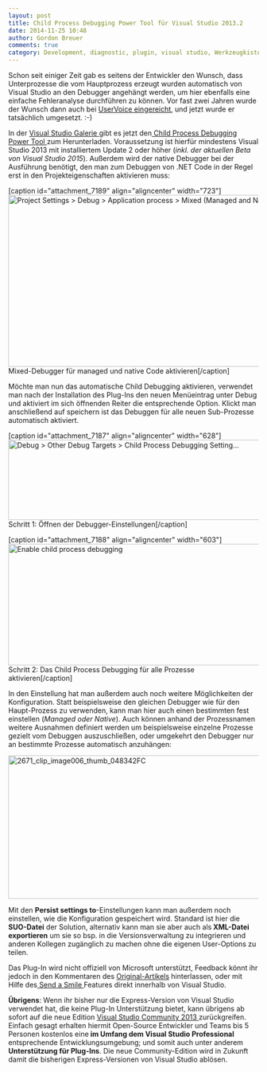 ```yaml
---
layout: post
title: Child Process Debugging Power Tool für Visual Studio 2013.2
date: 2014-11-25 10:48
author: Gordon Breuer
comments: true
category: Development, diagnostic, plugin, visual studio, Werkzeugkiste
---
```

Schon seit einiger Zeit gab es seitens der Entwickler den Wunsch, dass Unterprozesse die vom Hauptprozess erzeugt wurden automatisch von Visual Studio an den Debugger angehängt werden, um hier ebenfalls eine einfache Fehleranalyse durchführen zu können. Vor fast zwei Jahren wurde der Wunsch dann auch bei <a href="http://visualstudio.uservoice.com/forums/121579-visual-studio/suggestions/3549376-attach-child-process-to-debugger-automatically" target="_blank">UserVoice eingereicht</a>, und jetzt wurde er tatsächlich umgesetzt. :-)

In der <a href="https://visualstudiogallery.msdn.microsoft.com" target="_blank">Visual Studio Galerie </a>gibt es jetzt den<a href="https://visualstudiogallery.msdn.microsoft.com/a1141bff-463f-465f-9b6d-d29b7b503d7a" target="_blank"> Child Process Debugging Power Tool </a>zum Herunterladen. Voraussetzung ist hierfür mindestens Visual Studio 2013 mit installiertem Update 2 oder höher (<em>inkl. der aktuellen Beta von Visual Studio 2015</em>). Außerdem wird der native Debugger bei der Ausführung benötigt, den man zum Debuggen von .NET Code in der Regel erst in den Projekteigenschaften aktivieren muss:

[caption id="attachment_7189" align="aligncenter" width="723"]<img class="wp-image-7189 size-full" src="http://anheledirwp.blob.core.windows.net/wordpress/2014/11/Mixed-Mode-Debugging.png" alt="Project Settings &gt; Debug &gt; Application process &gt; Mixed (Managed and Native)" width="723" height="345" /> Mixed-Debugger für managed und native Code aktivieren[/caption]

Möchte man nun das automatische Child Debugging aktivieren, verwendet man nach der Installation des Plug-Ins den neuen Menüeintrag unter Debug und aktiviert im sich öffnenden Reiter die entsprechende Option. Klickt man anschließend auf speichern ist das Debuggen für alle neuen Sub-Prozesse automatisch aktiviert.

[caption id="attachment_7187" align="aligncenter" width="628"]<img class="wp-image-7187 size-full" src="http://anheledirwp.blob.core.windows.net/wordpress/2014/11/1738_clip_image002_thumb_09CF98FC.png" alt="Debug &gt; Other Debug Targets &gt; Child Process Debugging Setting..." width="628" height="161" /> Schritt 1: Öffnen der Debugger-Einstellungen[/caption]

[caption id="attachment_7188" align="aligncenter" width="603"]<a href="http://anheledirwp.blob.core.windows.net/wordpress/2014/11/3302_clip_image004_thumb_5B78A3FF.jpg"><img class="wp-image-7188 size-full" src="http://anheledirwp.blob.core.windows.net/wordpress/2014/11/3302_clip_image004_thumb_5B78A3FF.jpg" alt="Enable child process debugging" width="603" height="244" /></a> Schritt 2: Das Child Process Debugging für alle Prozesse aktivieren[/caption]

In den Einstellung hat man außerdem auch noch weitere Möglichkeiten der Konfiguration. Statt beispielsweise den gleichen Debugger wie für den Haupt-Prozess zu verwenden, kann man hier auch einen bestimmten fest einstellen (<em>Managed oder Native</em>). Auch können anhand der Prozessnamen weitere Ausnahmen definiert werden um beispielsweise einzelne Prozesse gezielt vom Debuggen auszuschließen, oder umgekehrt den Debugger nur an bestimmte Prozesse automatisch anzuhängen:

<img class="aligncenter size-full wp-image-7190" src="http://anheledirwp.blob.core.windows.net/wordpress/2014/11/2671_clip_image006_thumb_048342FC.jpg" alt="2671_clip_image006_thumb_048342FC" width="628" height="288" />

Mit den <strong>Persist settings to</strong>-Einstellungen kann man außerdem noch einstellen, wie die Konfiguration gespeichert wird. Standard ist hier die <strong>SUO-Datei</strong> der Solution, alternativ kann man sie aber auch als<strong> XML-Datei exportieren</strong> um sie so bsp. in die Versionsverwaltung zu integrieren und anderen Kollegen zugänglich zu machen ohne die eigenen User-Options zu teilen.

Das Plug-In wird nicht offiziell von Microsoft unterstützt, Feedback könnt ihr jedoch in den Kommentaren des <a href="http://blogs.msdn.com/b/visualstudioalm/archive/2014/11/24/introducing-the-child-process-debugging-power-tool.aspx" target="_blank">Original-Artikels</a> hinterlassen, oder mit Hilfe des<a href="http://msdn.microsoft.com/en-us/library/zzszcehe.aspx" target="_blank"> Send a Smile </a>Features direkt innerhalb von Visual Studio.

<strong>Übrigens</strong>: Wenn ihr bisher nur die Express-Version von Visual Studio verwendet hat, die keine Plug-In Unterstützung bietet, kann übrigens ab sofort auf die neue Edition <a href="http://www.visualstudio.com/news/vs2013-community-vs" target="_blank">Visual Studio Community 2013 </a>zurückgreifen. Einfach gesagt erhalten hiermit Open-Source Entwickler und Teams bis 5 Personen kostenlos eine<strong> im Umfang dem Visual Studio Professional</strong> entsprechende Entwicklungsumgebung; und somit auch unter anderem <strong>Unterstützung für Plug-Ins</strong>. Die neue Community-Edition wird in Zukunft damit die bisherigen Express-Versionen von Visual Studio ablösen.

